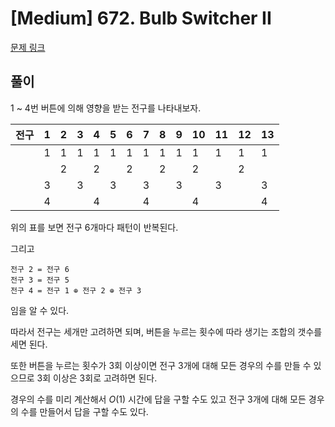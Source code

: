 # [Medium] 672. Bulb Switcher II

[문제 링크](https://leetcode.com/problems/bulb-switcher-ii/) 

## 풀이

1 ~ 4번 버튼에 의해 영향을 받는 전구를 나타내보자.

|전구|1|2|3|4|5|6|7|8|9|10|11|12|13|
|---|---|---|---|---|---|---|---|---|---|---|---|---|---|
|  |1|1|1|1|1|1|1|1|1|1|1|1|1|1|1|
|  | |2| |2| |2| |2| |2| |2| |2| |
|  |3| |3| |3| |3| |3| |3| |3| |3|
|  |4| | |4| | |4| | |4| | |4| | |

위의 표를 보면 전구 6개마다 패턴이 반복된다. 

그리고
```
전구 2 = 전구 6
전구 3 = 전구 5
전구 4 = 전구 1 ⊕ 전구 2 ⊕ 전구 3
```
임을 알 수 있다.

따라서 전구는 세개만 고려하면 되며, 버튼을 누르는 횟수에 따라 생기는 조합의 갯수를 세면 된다.

또한 버튼을 누르는 횟수가 3회 이상이면 전구 3개에 대해 모든 경우의 수를 만들 수 있으므로 3회 이상은 3회로 고려하면 된다.

경우의 수를 미리 계산해서 $O(1)$ 시간에 답을 구할 수도 있고
전구 3개에 대해 모든 경우의 수를 만들어서 답을 구할 수도 있다.
